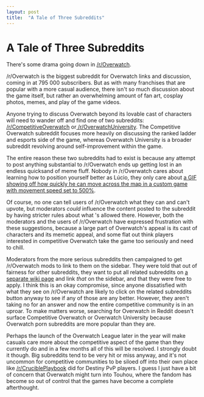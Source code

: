 ```yaml
---
layout: post
title:  "A Tale of Three Subreddits"
---
```


# A Tale of Three Subreddits

There's some drama going down in [/r/Overwatch](https://www.reddit.com/r/overwatch).

/r/Overwatch is the biggest subreddit for Overwatch links and discussion, coming in at 795 000 subscribers. But as with many franchises that are popular with a more casual audience, there isn't so much discussion about the game itself, but rather an overwhelming amount of fan art, cosplay photos, memes, and play of the game videos.

Anyone trying to discuss Overwatch beyond its lovable cast of characters will need to wander off and find one of two subreddits: [/r/CompetitiveOverwatch](https://www.reddit.com/r/Competitiveoverwatch/) or[ /r/OverwatchUniversity](https://www.reddit.com/r/OverwatchUniversity/). The Competitive Overwatch subreddit focuses more heavily on discussing the ranked ladder and esports side of the game, whereas Overwatch University is a broader subreddit revolving around self-improvement within the game.
The entire reason these two subreddits had to exist is because any attempt to post anything substantial to /r/Overwatch ends up getting lost in an endless quicksand of meme fluff. Nobody in /r/Overwatch cares about learning how to position yourself better as Lúcio, they only care about [a GIF showing off how quickly he can move across the map in a custom game with movement speed set to 500%](https://gfycat.com/EnragedJoyfulAmurminnow).

Of course, no one can tell users of /r/Overwatch what they can and can't upvote, but moderators *could* influence the content posted to the subreddit by having stricter rules about what 's allowed there. However, both the moderators and the users of /r/Overwatch have expressed frustration with these suggestions, because a large part of Overwatch's appeal is its cast of characters and its memetic appeal, and some flat out think players interested in competitive Overwatch take the game too seriously and need to chill.

Moderators from the more serious subreddits then campaigned to get /r/Overwatch mods to link to them on the sidebar. They were told that out of fairness for other subreddits, they want to put all related subreddits on [a separate wiki page](https://www.reddit.com/r/overwatch/wiki/related-subreddits) and link *that* on the sidebar, and that they were free to apply. I think this is an okay compromise, since anyone dissatisfied with what they see on /r/Overwatch are likely to click on the related subreddits button anyway to see if any of those are any better. However, they aren't taking no for an answer and now the entire competitive community is in an uproar. To make matters worse, searching for Overwatch in Reddit doesn't surface Competitive Overwatch or Overwatch University because Overwatch porn subreddits are more popular than they are.

Perhaps the launch of the Overwatch League later in the year will make casuals care more about the competitive aspect of the game than they currently do and in a few months all of this will be resolved. I strongly doubt it though. Big subreddits tend to be very hit or miss anyway, and it's not uncommon for competitive communities to be siloed off into their own place like [/r/CruciblePlaybook](https://www.reddit.com/r/CruciblePlaybook/) did for Destiny PvP players.  I guess I just have a bit of concern that Overwatch might turn into Touhou, where the fandom has become so out of control that the games have become a complete afterthought. 
